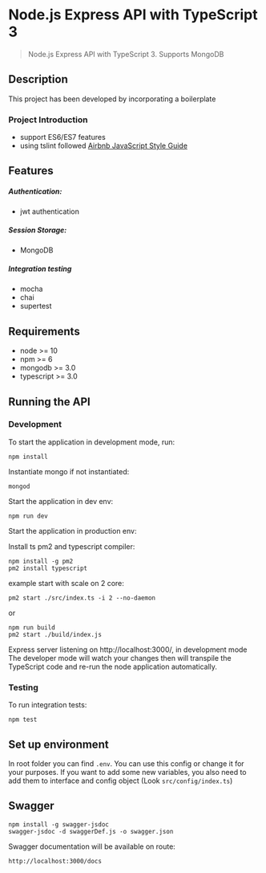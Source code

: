 # Node.js Express API with TypeScript 3

> Node.js Express API with TypeScript 3. Supports MongoDB

## Description

This project has been developed by incorporating a boilerplate

### Project Introduction

- support ES6/ES7 features
- using tslint followed [Airbnb JavaScript Style Guide](https://github.com/airbnb/javascript)

## Features

##### Authentication:

- jwt authentication

##### Session Storage:

- MongoDB

##### Integration testing

- mocha
- chai
- supertest

## Requirements

- node >= 10
- npm >= 6
- mongodb >= 3.0
- typescript >= 3.0

## Running the API

### Development

To start the application in development mode, run:

```
npm install
```

Instantiate mongo if not instantiated:

```
mongod
```

Start the application in dev env:

```
npm run dev
```

Start the application in production env:

Install ts pm2 and typescript compiler:

```
npm install -g pm2
pm2 install typescript
```

example start with scale on 2 core:

```
pm2 start ./src/index.ts -i 2 --no-daemon
```

or

```
npm run build
pm2 start ./build/index.js
```

Express server listening on http://localhost:3000/, in development mode
The developer mode will watch your changes then will transpile the TypeScript code and re-run the node application automatically.

### Testing

To run integration tests:

```
npm test
```

## Set up environment

In root folder you can find `.env`. You can use this config or change it for your purposes.
If you want to add some new variables, you also need to add them to interface and config object (Look `src/config/index.ts`)

## Swagger

```
npm install -g swagger-jsdoc
swagger-jsdoc -d swaggerDef.js -o swagger.json
```

Swagger documentation will be available on route:

```
http://localhost:3000/docs
```
